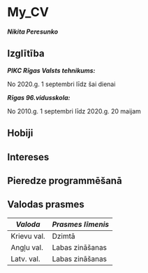 # My_CV
***Nikita Peresunko***

## Izglītība

***PIKC Rīgas Valsts tehnikums:***

No 2020.g. 1 septembri līdz šai dienai

***Rīgas 96.vidusskola:***

No 2010.g. 1 septembri līdz 2020.g. 20 maijam

## Hobiji

## Intereses

## Pieredze programmēšanā

## Valodas prasmes
| ***Valoda*** | ***Prasmes līmenis*** |
| ------------ | --------------------- |
| Krievu val.  |        Dzimtā         |
| Angļu val.   |     Labas zināšanas   |
| Latv. val.   |     Labas zināšanas   |
